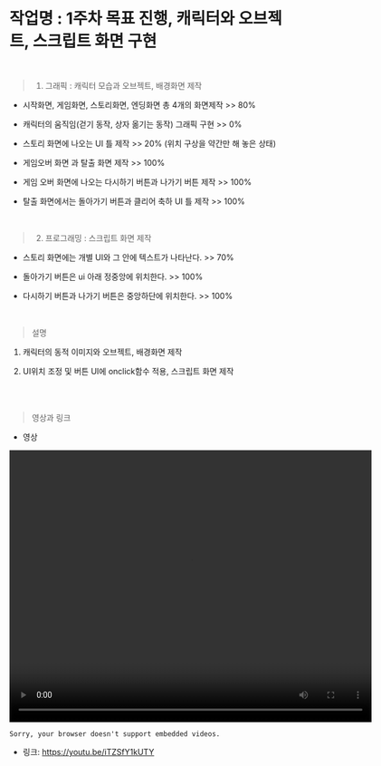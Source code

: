 
# 작업명 : 1주차 목표 진행, 캐릭터와 오브젝트, 스크립트 화면 구현

<br>

> 1) 그래픽 : 캐릭터 모습과 오브젝트, 배경화면 제작

- 시작화면, 게임화면, 스토리화면, 엔딩화면 총 4개의 화면제작  >> 80%

- 캐릭터의 움직임(걷기 동작, 상자 옮기는 동작) 그래픽 구현   >> 0%

- 스토리 화면에 나오는 UI 틀 제작   >> 20% (위치 구상을 약간만 해 놓은 상태)  



- 게임오버 화면 과 탈출 화면 제작   >> 100%

- 게임 오버 화면에 나오는 다시하기 버튼과 나가기 버튼 제작   >> 100%

- 탈출 화면에서는 돌아가기 버튼과 클리어 축하 UI 틀 제작   >> 100%


<br>


> 2) 프로그래밍 : 스크립트 화면 제작

- 스토리 화면에는 개별 UI와 그 안에 텍스트가 나타난다.  >> 70% 

- 돌아가기 버튼은 ui 아래 정중앙에 위치한다.   >> 100%

- 다시하기 버튼과 나가기 버튼은 중앙하단에 위치한다.   >> 100%

<br>

> 설명  

1) 캐릭터의 동적 이미지와 오브젝트, 배경화면 제작

2) UI위치 조정 및 버튼 UI에 onclick함수 적용, 스크립트 화면 제작

<br><br>

> 영상과 링크

- 영상

<video controls width="640" height="480"><source src="2주차.mp4" type="video/mp4">

    Sorry, your browser doesn't support embedded videos.

</video>

- 링크: https://youtu.be/iTZSfY1kUTY
